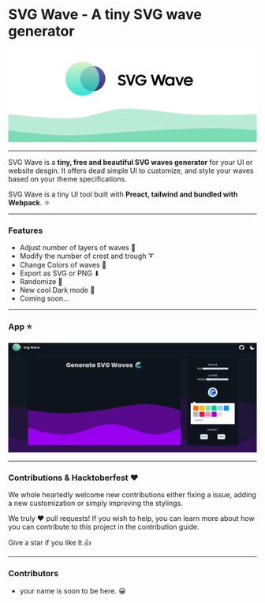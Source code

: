 # SVG Wave - A tiny SVG wave generator

![](./svgwavecover.png)


----

SVG Wave is a **tiny, free and beautiful SVG waves generator** for your UI or website desgin. It offers dead simple UI to customize, and style your waves based on your theme specifications.

SVG Wave is a tiny UI tool built with **Preact, tailwind and bundled with Webpack**. ⚛

---

### Features

 - Adjust number of layers of waves 🏢
 - Modify the number of crest and trough ➰
 - Change Colors of waves 🎨
 - Export as SVG or PNG ⬇
 - Randomize 🔁
 - New cool Dark mode 🖤
 - Coming soon...
  

---

### App ⭐

![](bg.png)

---

### Contributions & Hacktoberfest ❤

We whole heartedly welcome new contributions either fixing a issue, adding a new customization or simply improving the stylings.

We truly ❤️ pull requests! If you wish to help, you can learn more about how you can contribute to this project in the contribution guide.

Give a star if you like It.👍

---

### Contributors

- your name is soon to be here. 😀
